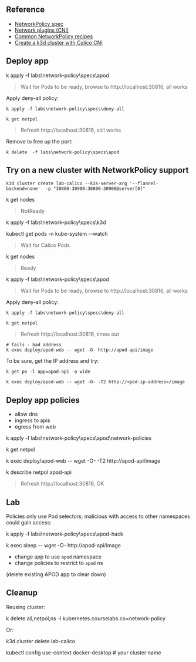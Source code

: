 ## Reference

- [NetworkPolicy spec](https://v1-18.docs.kubernetes.io/docs/reference/generated/kubernetes-api/v1.18/#networkpolicy-v1-networking-k8s-io)
- [Network plugins (CNI)](https://kubernetes.io/docs/concepts/extend-kubernetes/compute-storage-net/network-plugins/)
- [Common NetworkPolicy recipes](https://github.com/ahmetb/kubernetes-network-policy-recipes)
- [Create a k3d cluster with Calico CNI](https://k3d.io/usage/guides/calico/)


## Deploy app


k apply -f labs\network-policy\specs\apod

> Wait for Pods to be ready, browse to http://localhost:30816, all works

Apply deny-all policy:

```
k apply -f labs\network-policy\specs\deny-all

k get netpol
```

> Refresh http://localhost:30816, still works

Remove to free up the port:

```
k delete  -f labs\network-policy\specs\apod
```

## Try on a new cluster with NetworkPolicy support

```
k3d cluster create lab-calico --k3s-server-arg '--flannel-backend=none'  -p "30800-30900:30800-30900@server[0]"
```

k get nodes


> NotReady

k apply -f labs\network-policy\specs\k3d

kubectl get pods -n kube-system --watch

> Wait for Calico Pods

k get nodes

> Ready

k apply -f labs\network-policy\specs\apod

> Wait for Pods to be ready, browse to http://localhost:30816, all works

Apply deny-all policy:

```
k apply -f labs\network-policy\specs\deny-all

k get netpol
```

> Refresh http://localhost:30816, times out
 
```
# fails - bad address 
k exec deploy/apod-web -- wget -O- http://apod-api/image
```

To be sure, get the IP address and try:

```
k get po -l app=apod-api -o wide

k exec deploy/apod-web -- wget -O- -T2 http://<pod-ip-address>/image
```

## Deploy app policies

- allow dns
- ingress to apis
- egress from web

k apply -f labs\network-policy\specs\apod\network-policies

k get netpol

k exec deploy/apod-web -- wget -O- -T2 http://apod-api/image

k describe netpol apod-api

> Refresh http://localhost:30816, OK

## Lab

Policies only use Pod selectors; malicious with access to other namespaces could gain access:

k apply -f labs\network-policy\specs\apod-hack

k exec sleep -- wget -O- http://apod-api/image

- change app to use `apod` namespace
- change policies to restrict to `apod` ns

(delete existing APOD app to clear down)

## Cleanup

Reusing cluster:

k delete all,netpol,ns -l kubernetes.courselabs.co=network-policy

Or:

k3d cluster delete lab-calico

kubectl config use-context docker-desktop # your cluster name